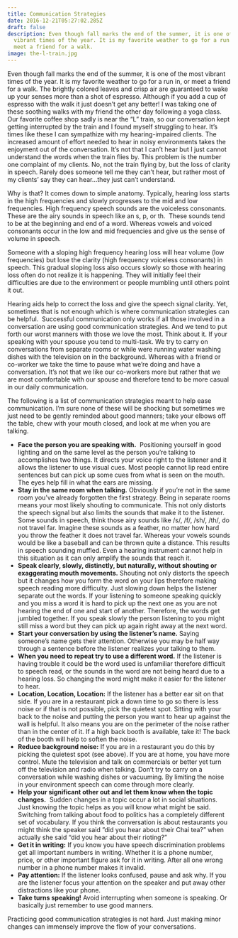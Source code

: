 ```yaml
---
title: Communication Strategies
date: 2016-12-21T05:27:02.285Z
draft: false
description: Even though fall marks the end of the summer, it is one of the most
  vibrant times of the year. It is my favorite weather to go for a run in, or
  meet a friend for a walk.
image: the-l-train.jpg
---
```

<!--StartFragment-->

Even though fall marks the end of the summer, it is one of the most vibrant times of the year. It is my favorite weather to go for a run in, or meet a friend for a walk. The brightly colored leaves and crisp air are guaranteed to wake up your senses more than a shot of espresso. Although if you add a cup of espresso with the walk it just doesn’t get any better! I was taking one of these soothing walks with my friend the other day following a yoga class. Our favorite coffee shop sadly is near the “L” train, so our conversation kept getting interrupted by the train and I found myself struggling to hear. It’s times like these I can sympathize with my hearing-impaired clients. The increased amount of effort needed to hear in noisy environments takes the enjoyment out of the conversation. It’s not that I can’t hear but I just cannot understand the words when the train flies by. This problem is the number one complaint of my clients. No, not the train flying by, but the loss of clarity in speech. Rarely does someone tell me they can’t hear, but rather most of my clients’ say they can hear…they just can’t understand. 

Why is that? It comes down to simple anatomy. Typically, hearing loss starts in the high frequencies and slowly progresses to the mid and low frequencies. High frequency speech sounds are the voiceless consonants. These are the airy sounds in speech like an s, p, or th.  These sounds tend to be at the beginning and end of a word. Whereas vowels and voiced consonants occur in the low and mid frequencies and give us the sense of volume in speech. 

Someone with a sloping high frequency hearing loss will hear volume (low frequencies) but lose the clarity (high frequency voiceless consonants) in speech. This gradual sloping loss also occurs slowly so those with hearing loss often do not realize it is happening. They will initially feel their difficulties are due to the environment or people mumbling until others point it out. 

Hearing aids help to correct the loss and give the speech signal clarity. Yet, sometimes that is not enough which is where communication strategies can be helpful.  Successful communication only works if all those involved in a conversation are using good communication strategies. And we tend to put forth our worst manners with those we love the most. Think about it. If your speaking with your spouse you tend to multi-task. We try to carry on conversations from separate rooms or while were running water washing dishes with the television on in the background. Whereas with a friend or co-worker we take the time to pause what we’re doing and have a conversation. It’s not that we like our co-workers more but rather that we are most comfortable with our spouse and therefore tend to be more casual in our daily communication.

The following is a list of communication strategies meant to help ease communication. I’m sure none of these will be shocking but sometimes we just need to be gently reminded about good manners; take your elbows off the table, chew with your mouth closed, and look at me when you are talking. 

* **Face the person you are speaking with.**  Positioning yourself in good lighting and on the same level as the person you’re talking to accomplishes two things. It directs your voice right to the listener and it allows the listener to use visual cues. Most people cannot lip read entire sentences but can pick up some cues from what is seen on the mouth. The eyes help fill in what the ears are missing. 
* **Stay in the same room when talking.** Obviously if you’re not in the same room you’ve already forgotten the first strategy. Being in separate rooms means your most likely shouting to communicate. This not only distorts the speech signal but also limits the sounds that make it to the listener. Some sounds in speech, think those airy sounds like /s/, /f/, /sh/, /th/, do not travel far. Imagine these sounds as a feather, no matter how hard you throw the feather it does not travel far. Whereas your vowels sounds would be like a baseball and can be thrown quite a distance. This results in speech sounding muffled. Even a hearing instrument cannot help in this situation as it can only amplify the sounds that reach it. 
* **Speak clearly, slowly, distinctly, but naturally, without shouting or exaggerating mouth movements.** Shouting not only distorts the speech but it changes how you form the word on your lips therefore making speech reading more difficulty. Just slowing down helps the listener separate out the words. If your listening to someone speaking quickly and you miss a word it is hard to pick up the next one as you are not hearing the end of one and start of another. Therefore, the words get jumbled together. If you speak slowly the person listening to you might still miss a word but they can pick up again right away at the next word. 
* **Start your conversation by using the listener’s name.** Saying someone’s name gets their attention. Otherwise you may be half way through a sentence before the listener realizes your talking to them.
* **When you need to repeat try to use a different word.** If the listener is having trouble it could be the word used is unfamiliar therefore difficult to speech read, or the sounds in the word are not being heard due to a hearing loss. So changing the word might make it easier for the listener to hear.
* **Location, Location, Location:** If the listener has a better ear sit on that side. If you are in a restaurant pick a down time to go so there is less noise or if that is not possible, pick the quietest spot. Sitting with your back to the noise and putting the person you want to hear up against the wall is helpful. It also means you are on the perimeter of the noise rather than in the center of it. If a high back booth is available, take it! The back of the booth will help to soften the noise. 
* **Reduce background noise:** If you are in a restaurant you do this by picking the quietest spot (see above). If you are at home, you have more control. Mute the television and talk on commercials or better yet turn off the television and radio when talking. Don’t try to carry on a conversation while washing dishes or vacuuming. By limiting the noise in your environment speech can come through more clearly.  
* **Help your significant other out and let them know when the topic changes.**  Sudden changes in a topic occur a lot in social situations. Just knowing the topic helps as you will know what might be said. Switching from talking about food to politics has a completely different set of vocabulary. If you think the conversation is about restaurants you might think the speaker said ”did you hear about their Chai tea?” when actually she said “did you hear about their rioting?”
* **Get it in writing:** If you know you have speech discrimination problems get all important numbers in writing. Whether it is a phone number, price, or other important figure ask for it in writing. After all one wrong number in a phone number makes it invalid.
* **Pay attention:** If the listener looks confused, pause and ask why. If you are the listener focus your attention on the speaker and put away other distractions like your phone. 
* **Take turns speaking!** Avoid interrupting when someone is speaking. Or basically just remember to use good manners.

Practicing good communication strategies is not hard. Just making minor changes can immensely improve the flow of your conversations.

<!--EndFragment-->